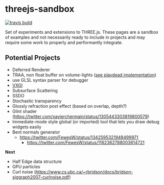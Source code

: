 # threejs-sandbox

[![travis build](https://img.shields.io/travis/com/gkjohnson/threejs-sandbox/master.svg?style=flat-square)](https://travis-ci.com/gkjohnson/threejs-sandbox)

Set of experiments and extensions to THREE.js. These pages are a sandbox of examples and not necessarily ready to include in projects and may require some work to properly and performantly integrate.

## Potential Projects

- Deferred Renderer
- TRAA, non float buffer on volume-lights ([see playdead implementation](https://github.com/playdeadgames/temporal/blob/master/GDC2016_Temporal_Reprojection_AA_INSIDE.pdf))
- use GLSL syntax parser for debugger
- [VXGI](https://wickedengine.net/2017/08/30/voxel-based-global-illumination/)
- Subsurface Scattering
- SSDO
- Stochastic transparency
- Glossly refraction post effect (based on overlap, depth?)
- Glint shader (https://twitter.com/xavierchermain/status/1305443303819800579)
- Immediate-mode style global (or imported) tool that lets you draw debug widgets easily
- Bent normals generator 
  - https://twitter.com/FewesW/status/1342595321948499971
	- https://twitter.com/FewesW/status/1162362788003614721

**Next**
- Half Edge data structure
- GPU particles
- Curl noise (https://www.cs.ubc.ca/~rbridson/docs/bridson-siggraph2007-curlnoise.pdf)
